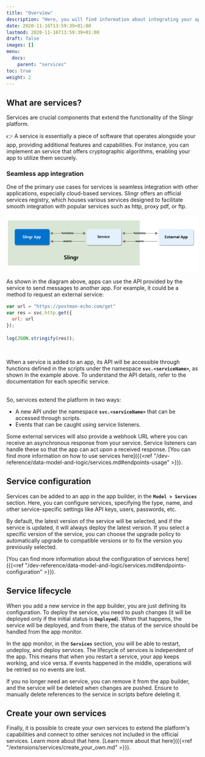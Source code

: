```yaml
---
title: "Overview"
description: "Here, you will find information about integrating your apps with other applications and extending the platform's features."
date: 2020-11-16T13:59:39+01:00
lastmod: 2020-11-16T13:59:39+01:00
draft: false
images: []
menu:
  docs:
    parent: "services"
toc: true
weight: 2
---
```


## **What are services?**

Services are crucial components that extend the functionality of the Slingr platform.

👉 A service is essentially a piece of software that operates alongside your app, providing additional features and capabilities.  For instance, you can implement an service that offers cryptographic algorithms, enabling your app to utilize them securely.

### Seamless app integration

One of the primary use cases for services is seamless integration with other applications, especially cloud-based services. Slingr offers an official services registry, which houses various services designed to facilitate smooth integration with popular services such as http, proxy pdf, or ftp.

![services overview](/images/vendor/extensions/service-overview.png)

As shown in the diagram above, apps can use the API provided by the service to send messages to another app. For example, it could be a method to request an external service:

```js
var url = "https://postman-echo.com/get"
var res = svc.http.get({
  url: url
});

log(JSON.stringify(res));
```
<br>

When a service is added to an app, its API will be accessible through functions defined in the scripts under the namespace **`svc.<serviceName>`**, as shown in the example above. To understand the API details, refer to the documentation for each specific service.

<br>
So, services extend the platform in two ways:

- A new API under the namespace **`svc.<serviceName>`** that can be accessed through scripts.
- Events that can be caught using service listeners.

Some external services will also provide a webhook URL where you can receive an asynchronous response from your service.
Service listeners can handle these so that the app can act upon a received response.
[You can find more information on how to use services here]({{<ref "/dev-reference/data-model-and-logic/services.md#endpoints-usage" >}}).

## **Service configuration**

Services can be added to an app in the app builder, in the **`Model > Services`** section. Here, you can configure services, specifying the type, name, and other service-specific settings like API keys, users, passwords, etc.

By default, the latest version of the service will be selected, and if the service is updated, it will always deploy the latest version. If you select a specific version of the service, you can choose the upgrade policy to automatically upgrade to compatible versions or to fix the version you previously selected.

[You can find more information about the configuration of services here]({{<ref "/dev-reference/data-model-and-logic/services.md#endpoints-configuration" >}}).

## **Service lifecycle**

When you add a new service in the app builder, you are just defining its configuration. To deploy
the service, you need to push changes (it will be deployed only if the initial status is **`Deployed`**). When
that happens, the service will be deployed, and from there, the status of the service should be handled
from the app monitor.

In the app monitor, in the **`Services`** section, you will be able to restart, undeploy, and deploy services.
The lifecycle of services is independent of the app. This means that when you restart a service, your
app keeps working, and vice versa. If events happened in the middle, operations will be retried
so no events are lost.

If you no longer need an service, you can remove it from the app builder, and the service will be
deleted when changes are pushed. Ensure to manually delete references to the service in scripts before deleting it.

## **Create your own services**

Finally, it is possible to create your own services to extend the platform's capabilities and connect to other services not included in the official services. Learn more about that here. [Learn more about that
here]({{<ref "/extensions/services/create_your_own.md" >}}).

